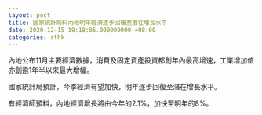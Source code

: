 ```yaml
---
layout: post
title: 國家統計局料內地明年經濟逐步回復至潛在增長水平
date: 2020-12-15 19:18:05.000000000 +08:00
categories: rthk
---
```


內地公布11月主要經濟數據，消費及固定資產投資都創年內最高增速，工業增加值亦創逾1年半以來最大增幅。

國家統計局預計，今季經濟有望加快，明年逐步回復至潛在增長水平。

有經濟師預料，內地經濟增長將由今年的2.1%，加快至明年的8%。
